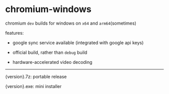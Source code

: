 # chromium-windows

chromium `dev` builds for windows on `x64` and `arm64`(sometimes)

features:

- google sync service available (integrated with google api keys)

- official build, rather than `debug` build

- hardware-accelerated video decoding

---

{version}.7z: portable release

{version}.exe: mini installer
